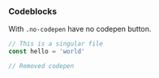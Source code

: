 ### Codeblocks
With `.no-codepen` have no codepen button.


```jsx
// This is a singular file
const hello = 'world'

// Removed codepen
```
<!-- .element: class="no-codepen"  -->
